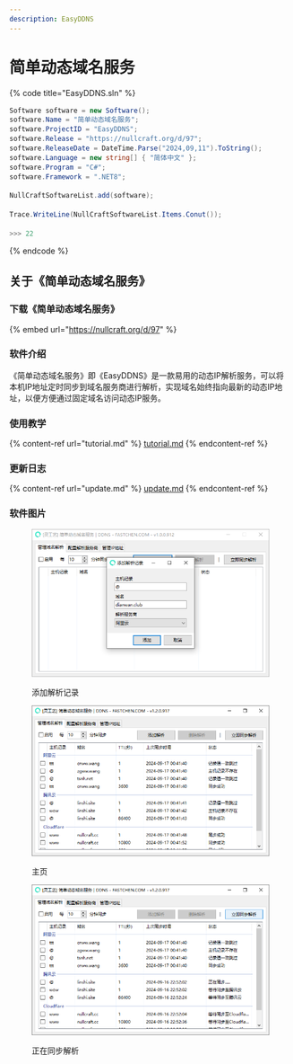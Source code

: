 ```yaml
---
description: EasyDDNS
---
```


# 简单动态域名服务

{% code title="EasyDDNS.sln" %}
```csharp
Software software = new Software();
software.Name = "简单动态域名服务";
software.ProjectID = "EasyDDNS";
software.Release = "https://nullcraft.org/d/97";
software.ReleaseDate = DateTime.Parse("2024,09,11").ToString();
software.Language = new string[] { "简体中文" };
software.Program = "C#";
software.Framework = ".NET8";

NullCraftSoftwareList.add(software);

Trace.WriteLine(NullCraftSoftwareList.Items.Conut());

>>> 22
```
{% endcode %}

## 关于《简单动态域名服务》 <a href="#guan-yu-mo-zu-jia-zai-qi-zhong-xin" id="guan-yu-mo-zu-jia-zai-qi-zhong-xin"></a>

### 下载《简单动态域名服务》 <a href="#xia-zai-mo-zu-jia-zai-qi-zhong-xin" id="xia-zai-mo-zu-jia-zai-qi-zhong-xin"></a>

{% embed url="https://nullcraft.org/d/97" %}

### 软件介绍 <a href="#jie-shao-yu-shi-yong" id="jie-shao-yu-shi-yong"></a>

《简单动态域名服务》即《EasyDDNS》是一款易用的动态IP解析服务，可以将本机IP地址定时同步到域名服务商进行解析，实现域名始终指向最新的动态IP地址，以便方便通过固定域名访问动态IP服务。

### 使用教学 <a href="#jie-shao-yu-shi-yong" id="jie-shao-yu-shi-yong"></a>

{% content-ref url="tutorial.md" %}
[tutorial.md](tutorial.md)
{% endcontent-ref %}

### 更新日志 <a href="#geng-xin-ri-zhi" id="geng-xin-ri-zhi"></a>

{% content-ref url="update.md" %}
[update.md](update.md)
{% endcontent-ref %}

### 软件图片 <a href="#ruan-jian-tu-pian" id="ruan-jian-tu-pian"></a>

<figure><img src="../../.gitbook/assets/easyddns_add_domain.png" alt=""><figcaption><p>添加解析记录</p></figcaption></figure>

<figure><img src="../../.gitbook/assets/easyddns_main.png" alt=""><figcaption><p>主页</p></figcaption></figure>

<figure><img src="../../.gitbook/assets/easyddns_main_sync.png" alt=""><figcaption><p>正在同步解析</p></figcaption></figure>
